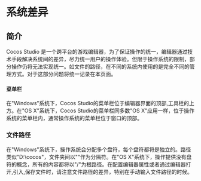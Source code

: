 # 系统差异

## 简介

Cocos Studio 是一个跨平台的游戏编辑器，为了保证操作的统一，编辑器通过技术手段解决系统间的差异，尽力统一用户的操作体验。但限于操作系统的限制，部分操作仍将无法实现统一。如文件的路径，在不同的系统内使用的是完全不同的管理方式。对于这部分问题将统一记录在本页面。

#### 菜单栏

在"Windows"系统下，Cocos Studio的菜单栏位于编辑器界面的顶部,工具栏的上方。在"OS X"系统下，Cocos Studio的菜单栏同多数"OS X"应用一样，位于操作系统的菜单栏内，通常操作系统的菜单栏位于窗口的顶部。

### 文件路径

在"Windows"系统下，操作系统会分配多个盘符，每个盘符都将是独立的。路径类似"D:\cocos\"，文件夹间以"\"作为分隔符。在"OS X"系统下，操作提供没有盘符的概念，所有的内容都将以"/"为根路径。在配置编辑器属性或者通过编辑器打开,引入,保存文件时，请注意文件路径的差异，特别在手动输入文件路径的时候。